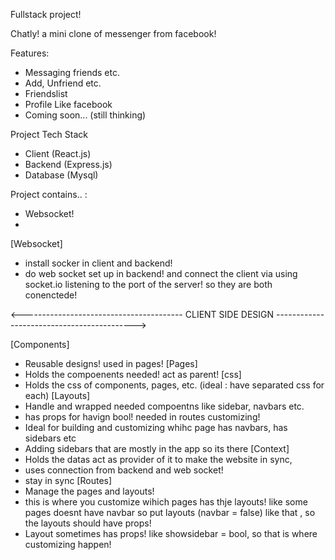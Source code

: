 Fullstack project! 

Chatly! a mini clone of messenger from facebook!

Features:
- Messaging friends etc.
- Add, Unfriend etc.
- Friendslist
- Profile Like facebook 
- Coming soon... (still thinking)

Project Tech Stack
- Client (React.js)
- Backend (Express.js)
- Database (Mysql)

Project contains.. :
- Websocket!
- 

[Websocket]
- install socker in client and backend!
- do web socket set up in backend! and connect the client via using socket.io listening to the port of the server! so they are both conenctede!


<---------------------------------------- CLIENT SIDE DESIGN ------------------------------------------->

[Components]    
- Reusable designs! used in pages!
[Pages]         
- Holds the compoenents needed! act as parent!
[css]           
- Holds the css of components, pages, etc. (ideal : have separated css for each)
[Layouts]       
- Handle and wrapped needed compoentns like sidebar, navbars etc.
- has props for havign bool! needed in routes customizing!
- Ideal for building and customizing whihc page has navbars, has sidebars etc
- Adding sidebars that are mostly in the app so its there
[Context]
- Holds the datas act as provider of it to make the website in sync,
- uses connection from backend and web socket!
- stay in sync
[Routes]
- Manage the pages and layouts! 
- this is where you customize wihich pages has thje layouts! like some pages doesnt have navbar so put 
layouts (navbar = false) like that , so the layouts should have props! 
- Layout sometimes has props! like showsidebar = bool, so that is where customizing happen!
